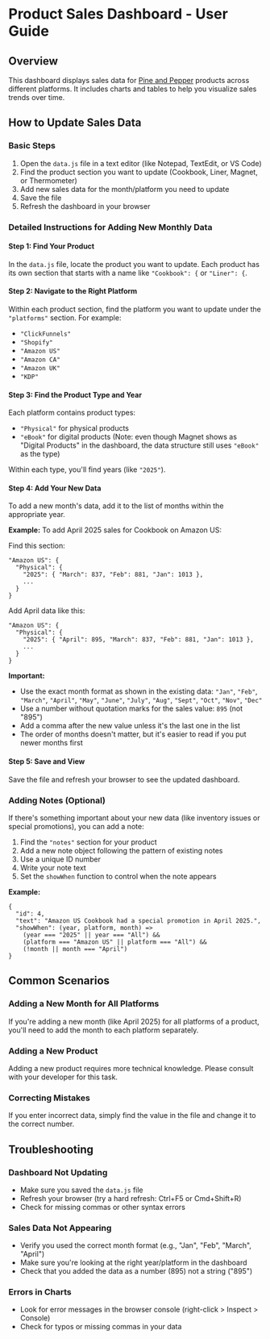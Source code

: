 # Product Sales Dashboard - User Guide

## Overview

This dashboard displays sales data for [Pine and Pepper](https://pineandpepper.co) products across different platforms. It includes charts and tables to help you visualize sales trends over time.

## How to Update Sales Data

### Basic Steps

1. Open the `data.js` file in a text editor (like Notepad, TextEdit, or VS Code)
2. Find the product section you want to update (Cookbook, Liner, Magnet, or Thermometer)
3. Add new sales data for the month/platform you need to update
4. Save the file
5. Refresh the dashboard in your browser

### Detailed Instructions for Adding New Monthly Data

#### Step 1: Find Your Product

In the `data.js` file, locate the product you want to update. Each product has its own section that starts with a name like `"Cookbook": {` or `"Liner": {`.

#### Step 2: Navigate to the Right Platform

Within each product section, find the platform you want to update under the `"platforms"` section. For example:
- `"ClickFunnels"`
- `"Shopify"`
- `"Amazon US"`
- `"Amazon CA"`
- `"Amazon UK"`
- `"KDP"`

#### Step 3: Find the Product Type and Year

Each platform contains product types:
- `"Physical"` for physical products
- `"eBook"` for digital products (Note: even though Magnet shows as "Digital Products" in the dashboard, the data structure still uses `"eBook"` as the type)

Within each type, you'll find years (like `"2025"`).

#### Step 4: Add Your New Data

To add a new month's data, add it to the list of months within the appropriate year. 

**Example:** To add April 2025 sales for Cookbook on Amazon US:

Find this section:
```
"Amazon US": {
  "Physical": {
    "2025": { "March": 837, "Feb": 881, "Jan": 1013 },
    ...
  }
}
```

Add April data like this:
```
"Amazon US": {
  "Physical": {
    "2025": { "April": 895, "March": 837, "Feb": 881, "Jan": 1013 },
    ...
  }
}
```

**Important:** 
- Use the exact month format as shown in the existing data: `"Jan"`, `"Feb"`, `"March"`, `"April"`, `"May"`, `"June"`, `"July"`, `"Aug"`, `"Sept"`, `"Oct"`, `"Nov"`, `"Dec"`
- Use a number without quotation marks for the sales value: `895` (not "895")
- Add a comma after the new value unless it's the last one in the list
- The order of months doesn't matter, but it's easier to read if you put newer months first

#### Step 5: Save and View

Save the file and refresh your browser to see the updated dashboard.

### Adding Notes (Optional)

If there's something important about your new data (like inventory issues or special promotions), you can add a note:

1. Find the `"notes"` section for your product
2. Add a new note object following the pattern of existing notes
3. Use a unique ID number
4. Write your note text
5. Set the `showWhen` function to control when the note appears

**Example:**
```
{
  "id": 4,
  "text": "Amazon US Cookbook had a special promotion in April 2025.",
  "showWhen": (year, platform, month) => 
    (year === "2025" || year === "All") && 
    (platform === "Amazon US" || platform === "All") &&
    (!month || month === "April")
}
```

## Common Scenarios

### Adding a New Month for All Platforms

If you're adding a new month (like April 2025) for all platforms of a product, you'll need to add the month to each platform separately.

### Adding a New Product

Adding a new product requires more technical knowledge. Please consult with your developer for this task.

### Correcting Mistakes

If you enter incorrect data, simply find the value in the file and change it to the correct number.

## Troubleshooting

### Dashboard Not Updating

- Make sure you saved the `data.js` file
- Refresh your browser (try a hard refresh: Ctrl+F5 or Cmd+Shift+R)
- Check for missing commas or other syntax errors

### Sales Data Not Appearing

- Verify you used the correct month format (e.g., "Jan", "Feb", "March", "April")
- Make sure you're looking at the right year/platform in the dashboard
- Check that you added the data as a number (895) not a string ("895")

### Errors in Charts

- Look for error messages in the browser console (right-click > Inspect > Console)
- Check for typos or missing commas in your data
